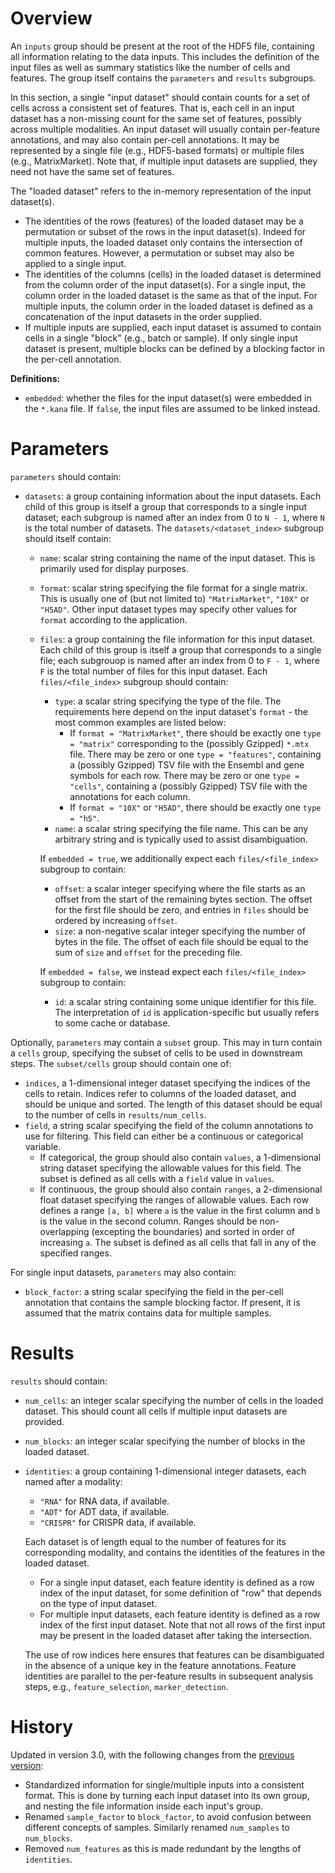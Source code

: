 # Overview

An `inputs` group should be present at the root of the HDF5 file, containing all information relating to the data inputs.
This includes the definition of the input files as well as summary statistics like the number of cells and features.
The group itself contains the `parameters` and `results` subgroups.

In this section, a single "input dataset" should contain counts for a set of cells across a consistent set of features.
That is, each cell in an input dataset has a non-missing count for the same set of features, possibly across multiple modalities.
An input dataset will usually contain per-feature annotations, and may also contain per-cell annotations.
It may be represented by a single file (e.g., HDF5-based formats) or multiple files (e.g., MatrixMarket).
Note that, if multiple input datasets are supplied, they need not have the same set of features.

The "loaded dataset" refers to the in-memory representation of the input dataset(s).

- The identities of the rows (features) of the loaded dataset may be a permutation or subset of the rows in the input dataset(s).
  Indeed for multiple inputs, the loaded dataset only contains the intersection of common features.
  However, a permutation or subset may also be applied to a single input.
- The identities of the columns (cells) in the loaded dataset is determined from the column order of the input dataset(s).
  For a single input, the column order in the loaded dataset is the same as that of the input.
  For multiple inputs, the column order in the loaded dataset is defined as a concatenation of the input datasets in the order supplied.
- If multiple inputs are supplied, each input dataset is assumed to contain cells in a single "block" (e.g., batch or sample).
  If only single input dataset is present, multiple blocks can be defined by a blocking factor in the per-cell annotation.

**Definitions:**

- `embedded`: whether the files for the input dataset(s) were embedded in the `*.kana` file.
  If `false`, the input files are assumed to be linked instead.

# Parameters

`parameters` should contain:

- `datasets`: a group containing information about the input datasets.
  Each child of this group is itself a group that corresponds to a single input dataset;
  each subgroup is named after an index from 0 to `N - 1`, where `N` is the total number of datasets.
  The `datasets/<dataset_index>` subgroup should itself contain:

  - `name`: scalar string containing the name of the input dataset.
    This is primarily used for display purposes.
  - `format`: scalar string specifying the file format for a single matrix.
    This is usually one of (but not limited to) `"MatrixMarket"`, `"10X"` or `"H5AD"`.
    Other input dataset types may specify other values for `format` according to the application.
  - `files`: a group containing the file information for this input dataset.
    Each child of this group is itself a group that corresponds to a single file;
    each subgrouop is named after an index from 0 to `F - 1`, where `F` is the total number of files for this input dataset.
    Each `files/<file_index>` subgroup should contain:
    - `type`: a scalar string specifying the type of the file.
       The requirements here depend on the input dataset's `format` -
       the most common examples are listed below:
       - If `format = "MatrixMarket"`, there should be exactly one `type = "matrix"` corresponding to the (possibly Gzipped) `*.mtx` file.
         There may be zero or one `type = "features"`, containing a (possibly Gzipped) TSV file with the Ensembl and gene symbols for each row.
         There may be zero or one `type = "cells"`, containing a (possibly Gzipped) TSV file with the annotations for each column.
       - If `format = "10X"` or `"H5AD"`, there should be exactly one `type = "h5"`.
    - `name`: a scalar string specifying the file name.
      This can be any arbitrary string and is typically used to assist disambiguation.

    If `embedded = true`, we additionally expect each `files/<file_index>` subgroup to contain:
    - `offset`: a scalar integer specifying where the file starts as an offset from the start of the remaining bytes section.
      The offset for the first file should be zero, and entries in `files` should be ordered by increasing `offset`.
    - `size`: a non-negative scalar integer specifying the number of bytes in the file.
      The offset of each file should be equal to the sum of `size` and `offset` for the preceding file.
  
    If `embedded = false`, we instead expect each `files/<file_index>` subgroup to contain:
    - `id`: a scalar string containing some unique identifier for this file.
      The interpretation of `id` is application-specific but usually refers to some cache or database.

Optionally, `parameters` may contain a `subset` group.
This may in turn contain a `cells` group, specifying the subset of cells to be used in downstream steps.
The `subset/cells` group should contain one of:

- `indices`, a 1-dimensional integer dataset specifying the indices of the cells to retain.
  Indices refer to columns of the loaded dataset, and should be unique and sorted.
  The length of this dataset should be equal to the number of cells in `results/num_cells`.
- `field`, a string scalar specifying the field of the column annotations to use for filtering.
  This field can either be a continuous or categorical variable.
  - If categorical, the group should also contain `values`, 
    a 1-dimensional string dataset specifying the allowable values for this field.
    The subset is defined as all cells with a `field` value in `values`.
  - If continuous, the group should also contain `ranges`,
    a 2-dimensional float dataset specifying the ranges of allowable values.
    Each row defines a range `[a, b]` where `a` is the value in the first column and `b` is the value in the second column.
    Ranges should be non-overlapping (excepting the boundaries) and sorted in order of increasing `a`.
    The subset is defined as all cells that fall in any of the specified ranges.

For single input datasets, `parameters` may also contain:

- `block_factor`: a string scalar specifying the field in the per-cell annotation that contains the sample blocking factor. 
  If present, it is assumed that the matrix contains data for multiple samples.

# Results

`results` should contain:

- `num_cells`: an integer scalar specifying the number of cells in the loaded dataset.
  This should count all cells if multiple input datasets are provided.
- `num_blocks`: an integer scalar specifying the number of blocks in the loaded dataset.
- `identities`: a group containing 1-dimensional integer datasets, each named after a modality:
  
  - `"RNA"` for RNA data, if available.
  - `"ADT"` for ADT data, if available.
  - `"CRISPR"` for CRISPR data, if available.

  Each dataset is of length equal to the number of features for its corresponding modality,
  and contains the identities of the features in the loaded dataset.

  - For a single input dataset, each feature identity is defined as a row index of the input dataset, 
    for some definition of "row" that depends on the type of input dataset.
  - For multiple input datasets, each feature identity is defined as a row index of the first input dataset.
    Note that not all rows of the first input may be present in the loaded dataset after taking the intersection.

  The use of row indices here ensures that features can be disambiguated in the absence of a unique key in the feature annotations.
  Feature identities are parallel to the per-feature results in subsequent analysis steps, e.g., `feature_selection`, `marker_detection`. 

# History

Updated in version 3.0, with the following changes from the [previous version](v2_1.md):

- Standardized information for single/multiple inputs into a consistent format.
  This is done by turning each input dataset into its own group, and nesting the file information inside each input's group.
- Renamed `sample_factor` to `block_factor`, to avoid confusion between different concepts of samples.
  Similarly renamed `num_samples` to `num_blocks`.
- Removed `num_features` as this is made redundant by the lengths of `identities`.
